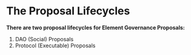# The Proposal Lifecycles

**There are two proposal lifecycles for Element Governance Proposals:**&#x20;

1. DAO (Social) Proposals&#x20;
2. Protocol (Executable) Proposals
